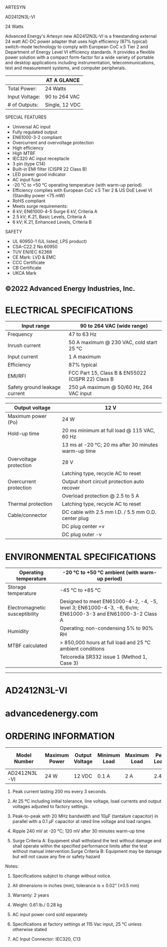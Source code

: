ARTESYN

AD2412N3L-VI

24 Watts

Advanced Energy's Artesyn new AD2412N3L-VI is a freestanding external 24 watt AC-DC power adapter that uses high efficiency (87% typical) switch-mode technology to comply with European CoC v.5 Tier 2 and Department of Energy Level VI efficiency standards. It provides a flexible power solution with a compact form-factor for a wide variety of portable and desktop applications including instrumentation, telecommunications, test and measurement systems, and computer peripherals.

| |AT A GLANCE|
|---|---|
|Total Power:|24 Watts|
|Input Voltage:|90 to 264 VAC|
|# of Outputs:|Single, 12 VDC|

SPECIAL FEATURES

- Universal AC input
- Fully regulated output
- EN61000-3-2 compliant
- Overcurrent and overvoltage protection
- High efficiency
- High MTBF
- IEC320 AC input receptacle
- 3 pin (type C14)
- Built-in EMI filter (CISPR 22 Class B)
- LED power good indicator
- AC input fuse
- -20 °C to +50 °C operating temperature (with warm-up period)
- Efficiency complies with European CoC v.5 Tier 2 & US DoE Level VI (Standby power &lt;75 mW)
- RoHS compliant
- Meets surge requirements:
- 6 kV; EN61000-4-5 Surge 6 kV, Criteria A
- 2.5 kV; K.21, Basic Levels, Criteria A
- 6 kV; K.21, Enhanced Levels, Criteria B

SAFETY

- UL 60950-1 (UL listed, LPS product)
- CSA-C22.2 No.60950
- TUV EN/IEC 62368
- CE Mark: LVD & EMC
- CCC Certificate
- CB Certificate
- UKCA Mark

©2022 Advanced Energy Industries, Inc.
---
# ELECTRICAL SPECIFICATIONS

|Input range|90 to 264 VAC (wide range)|
|---|---|
|Frequency|47 to 63 Hz|
|Inrush current|50 A maximum @ 230 VAC, cold start 25 °C|
|Input current|1 A maximum|
|Efficiency|87% typical|
|EMI/RFI|FCC Part 15, Class B & EN55022 (CISPR 22) Class B|
|Safety ground leakage current|250 μA maximum @ 50/60 Hz, 264 VAC input|

|Output voltage|12 V|
|---|---|
|Maximum power (Po)|24 W|
|Hold-up time|20 ms minimum at full load @ 115 VAC, 60 Hz|
| |13 ms at -20 °C; 20 ms after 30 minutes warm-up time|
|Overvoltage protection|28 V|
| |Latching type, recycle AC to reset|
|Overcurrent protection|Output short circuit protection auto recover|
| |Overload protection @ 2.5 to 5 A|
|Thermal protection|Latching type, recycle AC to reset|
|Cable/connector|DC cable with 2.5 mm I.D. / 5.5 mm O.D. center plug|
| |DC plug center +v|
| |DC plug outer -v|

# ENVIRONMENTAL SPECIFICATIONS

|Operating temperature|-20 °C to +50 °C ambient (with warm-up period)|
|---|---|
|Storage temperature|-45 °C to +85 °C|
|Electromagnetic susceptibility|Designed to meet EN61000-4-2, -4, -5, level 3; EN61000-4-3, -6, 6v/m; EN61000-3-3 and EN61000-3-2 Class A|
|Humidity|Operating; non-condensing 5% to 90% RH|
|MTBF calculated|> 850,000 hours at full load and 25 °C ambient conditions|
| |Telcoredia SR332 issue 1 (Method 1, Case 3)|
---
# AD2412N3L-VI
# advancedenergy.com
# ORDERING INFORMATION

|Model Number|Maximum Power|Output Voltage|Minimum Load|Maximum Load|Peak Load1|Regulation2|Ripple P/P (PARD)3,41.89"1.30"(48)(33)|
|---|---|---|---|---|---|---|---|
|AD2412N3L-VI|24 W|12 VDC|0.1 A|2 A|2.4 A|± 5%|&lt; 120 mV|

1. Peak current lasting 200 ms every 3 seconds.

2. At 25 ºC including initial tolerance, line voltage, load currents and output voltages adjusted to factory settings.

3. Peak-to-peak with 20 MHz bandwidth and 10μF (tantalum capacitor) in parallel with a 0.1 μF capacitor at rated line voltage and load ranges.

4. Ripple 240 mV at -20 °C; 120 mV after 30 minutes warm-up time

5. Surge Criteria A: Equipment shall withstand the test without damage and shall operate within the specified performance limits after the test without manual intervention.Surge Criteria B: Equipment may be damage but will not cause any fire or safety hazard

Notes:

1. Specifications subject to change without notice.

2. All dimensions in inches (mm), tolerance is ± 0.02” (±0.5 mm)

3. Warranty: 2 years

4. Weight: 0.61 lb./ 0.28 kg

5. AC input power cord sold separately

6. Specifications at factory settings at 115 Vac input, 25 °C unless otherwise stated

7. AC Input Connector: IEC320, C13

